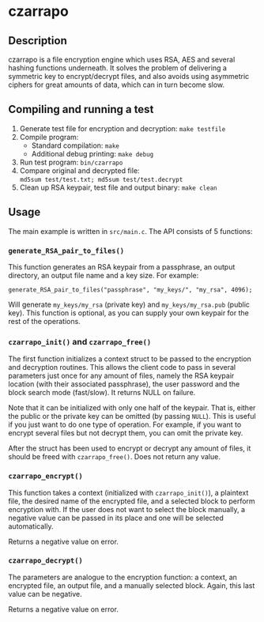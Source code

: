 # czarrapo #

## Description ##
czarrapo is a file encryption engine which uses RSA, AES and several hashing functions underneath. It solves the problem of delivering a symmetric key to encrypt/decrypt files, and also avoids using asymmetric ciphers for great amounts of data, which can in turn become slow.

## Compiling and running a test ##
1. Generate test file for encryption and decryption:
`make testfile`
2. Compile program:
	* Standard compilation: `make`
	* Additional debug printing: `make debug`
3. Run test program: `bin/czarrapo`
4. Compare original and decrypted file:\
`md5sum test/test.txt; md5sum test/test.decrypt`
5. Clean up RSA keypair, test file and output binary: `make clean`

## Usage ##
The main example is written in `src/main.c`. The API consists of 5 functions:

### `generate_RSA_pair_to_files()` ###
This function generates an RSA keypair from a passphrase, an output directory, an output file name and a key size. For example:
```
generate_RSA_pair_to_files("passphrase", "my_keys/", "my_rsa", 4096);
```
Will generate `my_keys/my_rsa` (private key) and `my_keys/my_rsa.pub` (public key). This function is optional, as you can supply your own keypair for the rest of the operations.

### `czarrapo_init()` and `czarrapo_free()` ###
The first function initializes a context struct to be passed to the encryption and decryption routines. This allows the client code to pass in several parameters just once for any amount of files, namely the RSA keypair location (with their associated passphrase), the user password and the block search mode (fast/slow). It returns NULL on failure.

Note that it can be initialized with only one half of the keypair. That is, either the public or the private key can be omitted (by passing `NULL`). This is useful if you just want to do one type of operation. For example, if you want to encrypt several files but not decrypt them, you can omit the private key.

After the struct has been used to encrypt or decrypt any amount of files, it should be freed with `czarrapo_free()`. Does not return any value.

### `czarrapo_encrypt()` ###
This function takes a context (initialized with `czarrapo_init()`), a plaintext file, the desired name of the encrypted file, and a selected block to perform encryption with. If the user does not want to select the block manually, a negative value can be passed in its place and one will be selected automatically.

Returns a negative value on error.

### `czarrapo_decrypt()` ###
The parameters are analogue to the encryption function: a context, an encrypted file, an output file, and a manually selected block. Again, this last value can be negative.

Returns a negative value on error.
